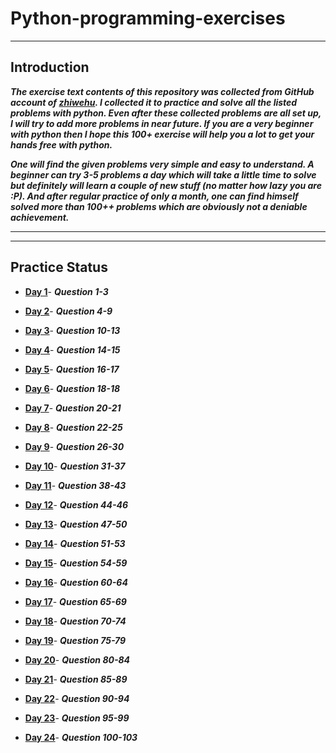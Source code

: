 # Python-programming-exercises

---------------------

## Introduction

***The exercise text contents of this repository was collected from GitHub account of [zhiwehu](https://github.com/zhiwehu/Python-programming-exercises). I collected it to practice and solve all the listed problems with python. Even after these collected problems are all set up, I will try to add more problems in near future. If you are a very beginner with python then I hope this 100+ exercise will help you a lot to get your hands free with python.***

***One will find the given problems very simple and easy to understand. A beginner can try 3-5 problems a day which will take a little time to solve but definitely will learn a couple of new stuff (no matter how lazy you are :P). And after regular practice of only a month, one can find himself solved more than 100++ problems which are obviously not a deniable achievement.***

----------------

-----------------

## Practice Status

* **[Day 1](https://github.com/ratondelcongo/Python-Practice/blob/master/Problems/Day%201.md "Day 1 Status")**- ***Question 1-3***

* **[Day 2](https://github.com/ratondelcongo/Python-Practice/blob/master/Problems/Day%202.md "Day 2 Status")**- ***Question 4-9***

* **[Day 3](https://github.com/ratondelcongo/Python-Practice/blob/master/Problems/Day%203.md "Day 3 Status")**- ***Question 10-13***

* **[Day 4](https://github.com/ratondelcongo/Python-Practice/blob/master/Problems/Day%204.md "Day 4 Status")**- ***Question 14-15***

* **[Day 5](https://github.com/ratondelcongo/Python-Practice/blob/master/Problems/Day%205.md "Day 5 Status")**- ***Question 16-17***

* **[Day 6](https://github.com/ratondelcongo/Python-Practice/blob/master/Problems/Day%206.md "Day 6 Status")**- ***Question 18-18***

* **[Day 7](https://github.com/ratondelcongo/Python-Practice/blob/master/Problems/Day%207.md "Day 7 Status")**- ***Question 20-21***

* **[Day 8](https://github.com/ratondelcongo/Python-Practice/blob/master/Problems/Day%208.md "Day 8 Status")**- ***Question 22-25***

* **[Day 9](https://github.com/ratondelcongo/Python-Practice/blob/master/Problems/Day%209.md "Day 9 Status")**- ***Question 26-30***

* **[Day 10](https://github.com/ratondelcongo/Python-Practice/blob/master/Problems/Day%2010.md "Day 10 Status")**- ***Question 31-37***

* **[Day 11](https://github.com/ratondelcongo/Python-Practice/blob/master/Problems/Day%2011.md "Day 11 Status")**- ***Question 38-43***

* **[Day 12](https://github.com/ratondelcongo/Python-Practice/blob/master/Problems/Day%2012.md "Day 12 Status")**- ***Question 44-46***

* **[Day 13](https://github.com/ratondelcongo/Python-Practice/blob/master/Problems/Day%2013.md "Day 13 Status")**- ***Question 47-50***

* **[Day 14](https://github.com/ratondelcongo/Python-Practice/blob/master/Problems/Day%2014.md "Day 14 Status")**- ***Question 51-53***

* **[Day 15](https://github.com/ratondelcongo/Python-Practice/blob/master/Problems/Day%2015.md "Day 15 Status")**- ***Question 54-59***

* **[Day 16](https://github.com/ratondelcongo/Python-Practice/blob/master/Problems/Day%2016.md "Day 16 Status")**- ***Question 60-64***

* **[Day 17](https://github.com/ratondelcongo/Python-Practice/blob/master/Problems/Day%2017.md "Day 17 Status")**- ***Question 65-69***

* **[Day 18](https://github.com/ratondelcongo/Python-Practice/blob/master/Problems/Day%2018.md "Day 18 Status")**- ***Question 70-74***

* **[Day 19](https://github.com/ratondelcongo/Python-Practice/blob/master/Problems/Day%2019.md "Day 19 Status")**- ***Question 75-79***

* **[Day 20](https://github.com/ratondelcongo/Python-Practice/blob/master/Problems/Day%2020.md "Day 20 Status")**- ***Question 80-84***

* **[Day 21](https://github.com/ratondelcongo/Python-Practice/blob/master/Problems/Day%2021.md "Day 21 Status")**- ***Question 85-89***

* **[Day 22](https://github.com/ratondelcongo/Python-Practice/blob/master/Problems/Day%2022.md "Day 22 Status")**- ***Question 90-94***

* **[Day 23](https://github.com/ratondelcongo/Python-Practice/blob/master/Problems/Day%2023.md "Day 23 Status")**- ***Question 95-99***

* **[Day 24](https://github.com/ratondelcongo/Python-Practice/blob/master/Problems/Day%2024.md "Day 24 Status")**- ***Question 100-103***